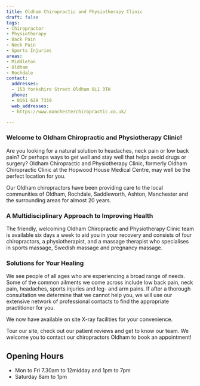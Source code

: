 ```yaml
---
title: Oldham Chiropractic and Physiotherapy Clinic
draft: false
tags:
- Chiropractor
- Physiotherapy
- Back Pain
- Neck Pain
- Sports Injuries
areas:
- Middleton
- Oldham
- Rochdale
contact:
  addresses:
  - 153 Yorkshire Street Oldham OL1 3TH
  phone:
  - 0161 628 7319
  web_addresses:
  - https://www.manchesterchiropractic.co.uk/

---
```


### Welcome to Oldham Chiropractic and Physiotherapy Clinic!

Are you looking for a natural solution to headaches, neck pain or low back pain? Or perhaps ways to get well and stay well that helps avoid drugs or surgery? Oldham Chiropractic and Physiotherapy Clinic, formerly Oldham Chiropractic Clinic at the Hopwood House Medical Centre, may well be the perfect location for you.

Our Oldham chiropractors have been providing care to the local communities of Oldham, Rochdale, Saddleworth, Ashton, Manchester and the surrounding areas for almost 20 years.

### A Multidisciplinary Approach to Improving Health

The friendly, welcoming Oldham Chiropractic and Physiotherapy Clinic team is available six days a week to aid you in your recovery and consists of four chiropractors, a physiotherapist, and a massage therapist who specialises in sports massage, Swedish massage and pregnancy massage.

### Solutions for Your Healing

We see people of all ages who are experiencing a broad range of needs. Some of the common ailments we come across include low back pain, neck pain, headaches, sports injuries and leg- and arm pains. If after a thorough consultation we determine that we cannot help you, we will use our extensive network of professional contacts to find the appropriate practitioner for you.

We now have available on site X-ray facilities for
your convenience.

Tour our site, check out our patient reviews and get
to know our team. We welcome you to contact our
chiropractors Oldham to book an appointment!

## Opening Hours
* Mon to Fri  7.30am to 12midday and 1pm to 7pm
* Saturday 8am to 1pm